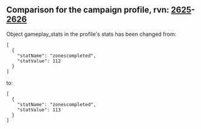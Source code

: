 ## Comparison for the campaign profile, rvn: [2625](https://github.com/PRO100KatYT/FortniteProfileRevisions/tree/main/profiles/campaign/2625%20campaign.json)-[2626](https://github.com/PRO100KatYT/FortniteProfileRevisions/tree/main/profiles/campaign/2626%20campaign.json)

Object gameplay_stats in the profile's stats has been changed from:

```
[
  {
    "statName": "zonescompleted",
    "statValue": 112
  }
]
```

to:

```
[
  {
    "statName": "zonescompleted",
    "statValue": 113
  }
]
```

<br><br>
